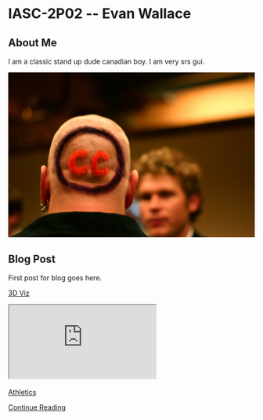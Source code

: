 # IASC-2P02 -- Evan Wallace

## About Me

I am a classic stand up dude canadian boy. I am very srs gui.

![](Images/CCguy.jpg)

## Blog Post

First post for blog goes here.


[3D Viz](d3/index.html)

<iframe style="width 1024px; height:768 px; height:768 px;" src="http://ew12gb.github.io/IASC-2P02/d3index.html"></iframe>

[Athletics](Table)

[Continue Reading](blog)
